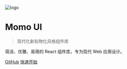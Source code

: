 ![logo](https://via.placeholder.com/120x120/6366f1/ffffff?text=M)

# Momo UI

> 现代化新拟物化风格组件库

简洁、优雅、易用的 React 组件库，专为现代 Web 应用设计。

[GitHub](https://github.com/your-username/momo-ui)
[快速开始](guide/quickstart.md)